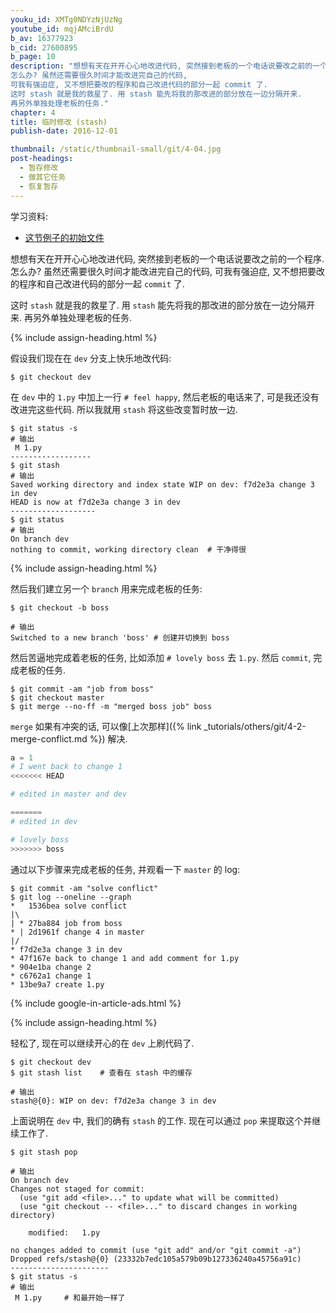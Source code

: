 ```yaml
---
youku_id: XMTg0NDYzNjUzNg
youtube_id: mqjAMciBrdU
b_av: 16377923
b_cid: 27600895
b_page: 10
description: "想想有天在开开心心地改进代码, 突然接到老板的一个电话说要改之前的一个程序.
怎么办? 虽然还需要很久时间才能改进完自己的代码,
可我有强迫症, 又不想把要改的程序和自己改进代码的部分一起 commit 了.
这时 stash 就是我的救星了. 用 stash 能先将我的那改进的部分放在一边分隔开来.
再另外单独处理老板的任务."
chapter: 4
title: 临时修改 (stash)
publish-date: 2016-12-01

thumbnail: /static/thumbnail-small/git/4-04.jpg
post-headings:
  - 暂存修改
  - 做其它任务
  - 恢复暂存
---
```


学习资料:
  * [这节例子的初始文件](/static/results/git/initial-files/for_gitTUT_4-4.zip)
  



想想有天在开开心心地改进代码, 突然接到老板的一个电话说要改之前的一个程序.
怎么办? 虽然还需要很久时间才能改进完自己的代码, 
可我有强迫症, 又不想把要改的程序和自己改进代码的部分一起 `commit` 了.

这时 `stash` 就是我的救星了. 用 `stash` 能先将我的那改进的部分放在一边分隔开来. 
再另外单独处理老板的任务.

{% include assign-heading.html %}

假设我们现在在 `dev` 分支上快乐地改代码:

```shell
$ git checkout dev
```

在 `dev` 中的 `1.py` 中加上一行 `# feel happy`, 然后老板的电话来了, 可是我还没有改进完这些代码.
所以我就用 `stash` 将这些改变暂时放一边.

```shell
$ git status -s
# 输出
 M 1.py
------------------ 
$ git stash
# 输出
Saved working directory and index state WIP on dev: f7d2e3a change 3 in dev
HEAD is now at f7d2e3a change 3 in dev
-------------------
$ git status
# 输出
On branch dev
nothing to commit, working directory clean  # 干净得很
```

{% include assign-heading.html %}

然后我们建立另一个 `branch` 用来完成老板的任务:

```shell
$ git checkout -b boss

# 输出
Switched to a new branch 'boss' # 创建并切换到 boss
```

然后苦逼地完成着老板的任务, 比如添加 `# lovely boss` 去 `1.py`. 然后 `commit`, 完成老板的任务.

```shell
$ git commit -am "job from boss"
$ git checkout master
$ git merge --no-ff -m "merged boss job" boss
```

`merge` 如果有冲突的话, 可以像[上次那样]({% link _tutorials/others/git/4-2-merge-conflict.md %})
解决.

```python
a = 1
# I went back to change 1
<<<<<<< HEAD

# edited in master and dev

=======
# edited in dev

# lovely boss
>>>>>>> boss
```

通过以下步骤来完成老板的任务, 并观看一下 `master` 的 log:

```shell
$ git commit -am "solve conflict"
$ git log --oneline --graph
*   1536bea solve conflict
|\  
| * 27ba884 job from boss
* | 2d1961f change 4 in master
|/  
* f7d2e3a change 3 in dev
* 47f167e back to change 1 and add comment for 1.py
* 904e1ba change 2
* c6762a1 change 1
* 13be9a7 create 1.py
```

{% include google-in-article-ads.html %}

{% include assign-heading.html %}

轻松了, 现在可以继续开心的在 `dev` 上刷代码了.

```shell
$ git checkout dev
$ git stash list    # 查看在 stash 中的缓存

# 输出
stash@{0}: WIP on dev: f7d2e3a change 3 in dev
```

上面说明在 `dev` 中, 我们的确有 `stash` 的工作. 现在可以通过 `pop` 来提取这个并继续工作了.

```shell
$ git stash pop

# 输出
On branch dev
Changes not staged for commit:
  (use "git add <file>..." to update what will be committed)
  (use "git checkout -- <file>..." to discard changes in working directory)

	modified:   1.py

no changes added to commit (use "git add" and/or "git commit -a")
Dropped refs/stash@{0} (23332b7edc105a579b09b127336240a45756a91c)
----------------------
$ git status -s
# 输出
 M 1.py     # 和最开始一样了
```
